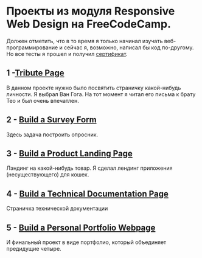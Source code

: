 # Проекты из модуля Responsive Web Design на FreeCodeCamp.
Должен отметить, что в то время я только начинал изучать веб-программирование и сейчас я, возможно, написал бы код по-другому. Но все тесты я прошел и получил [сертификат](https://www.freecodecamp.org/certification/alveek/responsive-web-design).

## 1 -[Tribute Page](https://codepen.io/Alveek/pen/dQyjzB)
В данном проекте нужно было посвятить страничку какой-нибудь личности. Я выбрал Ван Гога. На тот момент я читал его письма к брату Тео и был очень впечатлен.

## 2 - [Build a Survey Form](https://codepen.io/Alveek/pen/dQXdML)
Здесь задача построить опросник.

## 3 - [Build a Product Landing Page](https://codepen.io/Alveek/pen/xQPGZQ)
Лэндинг на какой-нибудь товар. Я сделал лендинг приложения (несуществующего) для кошек.

## 4 - [Build a Technical Documentation Page](https://codepen.io/Alveek/pen/dQJrGP)
Страничка технической документации

## 5 - [Build a Personal Portfolio Webpage](https://codepen.io/Alveek/pen/xQjEXb)
И финальный проект в виде портфолио, который объединяет предидущие четыре.
